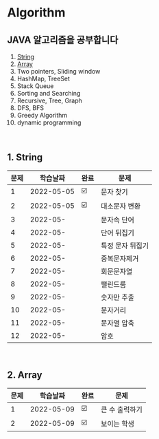 # Algorithm
## JAVA 알고리즘을 공부합니다 
1. [String](#1.-string)
2. [Array](#2.-array)
3. Two pointers, Sliding window
4. HashMap, TreeSet
5. Stack Queue
6. Sorting and Searching
7. Recursive, Tree, Graph
8. DFS, BFS
9. Greedy Algorithm
10. dynamic programming



<br>

## 1. String
| 문제 | 학습날짜 | 완료 |문제 |
| ------ | -- | -- |----------- |
| 1 | 2022-05-05 | ☑️ | 문자 찾기  |
| 2 | 2022-05-05 | ☑️ | 대소문자 변환 |
| 3 |  2022-05- |  | 문자속 단어 |
| 4 |  2022-05- |  | 단어 뒤집기 |
| 5 | 2022-05-  |  | 특정 문자 뒤집기|
| 6 | 2022-05-  |  |중복문자제거 |
| 7 | 2022-05-  |  | 회문문자열 |
| 8 | 2022-05-  |  | 팰린드룸|
| 9 | 2022-05-  |  | 숫자만 추출 |
| 10 | 2022-05-  |  | 문자거리 |
| 11 | 2022-05-  |  |문자열 압축|
| 12 | 2022-05-  |  |암호 |


<br> 

## 2. Array 

| 문제 | 학습날짜 | 완료 |문제 |
| ------ | -- | -- |----------- |
|1 |2022-05-09 |☑️ |큰 수 출력하기 |
|2| 2022-05-09| ☑️| 보이는 학생 |

